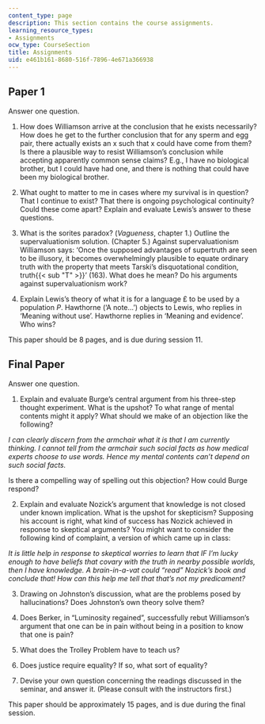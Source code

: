 ```yaml
---
content_type: page
description: This section contains the course assignments.
learning_resource_types:
- Assignments
ocw_type: CourseSection
title: Assignments
uid: e461b161-8680-516f-7896-4e671a366938
---
```


Paper 1
-------

Answer one question. 

1) How does Williamson arrive at the conclusion that he exists necessarily? How does he get to the further conclusion that for any sperm and egg pair, there actually exists an x such that x could have come from them? Is there a plausible way to resist Williamson’s conclusion while accepting apparently common sense claims? E.g., I have no biological brother, but I could have had one, and there is nothing that could have been my biological brother.

2) What ought to matter to me in cases where my survival is in question? That I continue to exist? That there is ongoing psychological continuity? Could these come apart? Explain and evaluate Lewis’s answer to these questions.

3) What is the sorites paradox? (_Vagueness_, chapter 1.) Outline the supervaluationism solution. (Chapter 5.) Against supervaluationism Williamson says: ‘Once the supposed advantages of supertruth are seen to be illusory, it becomes overwhelmingly plausible to equate ordinary truth with the property that meets Tarski’s disquotational condition, truth{{< sub "T" >}}’ (163). What does he mean? Do his arguments against supervaluationism work?

4) Explain Lewis’s theory of what it is for a language £ to be used by a population _P_. Hawthorne (‘A note...’) objects to Lewis, who replies in ‘Meaning without use’. Hawthorne replies in ‘Meaning and evidence’. Who wins?

This paper should be 8 pages, and is due during session 11.

Final Paper
-----------

Answer one question.

1) Explain and evaluate Burge’s central argument from his three-step thought experiment. What is the upshot? To what range of mental contents might it apply? What should we make of an objection like the following?

_I can clearly discern from the armchair what it is that I am currently thinking. I cannot tell from the armchair such social facts as how medical experts choose to use words. Hence my mental contents can’t depend on such social facts._

Is there a compelling way of spelling out this objection? How could Burge respond?

2) Explain and evaluate Nozick’s argument that knowledge is not closed under known implication. What is the upshot for skepticism? Supposing his account is right, what kind of success has Nozick achieved in response to skeptical arguments? You might want to consider the following kind of complaint, a version of which came up in class:

_It is little help in response to skeptical worries to learn that IF I’m lucky enough to have beliefs that covary with the truth in nearby possible worlds, then I have knowledge. A brain-in-a-vat could “read” Nozick’s book and conclude that! How can this help me tell that that’s not my predicament?_

3) Drawing on Johnston’s discussion, what are the problems posed by hallucinations? Does Johnston’s own theory solve them?

4) Does Berker, in “Luminosity regained”, successfully rebut Williamson’s argument that one can be in pain without being in a position to know that one is pain?

5) What does the Trolley Problem have to teach us?

6) Does justice require equality? If so, what sort of equality?

7) Devise your own question concerning the readings discussed in the seminar, and answer it. (Please consult with the instructors first.)

This paper should be approximately 15 pages, and is due during the final session.